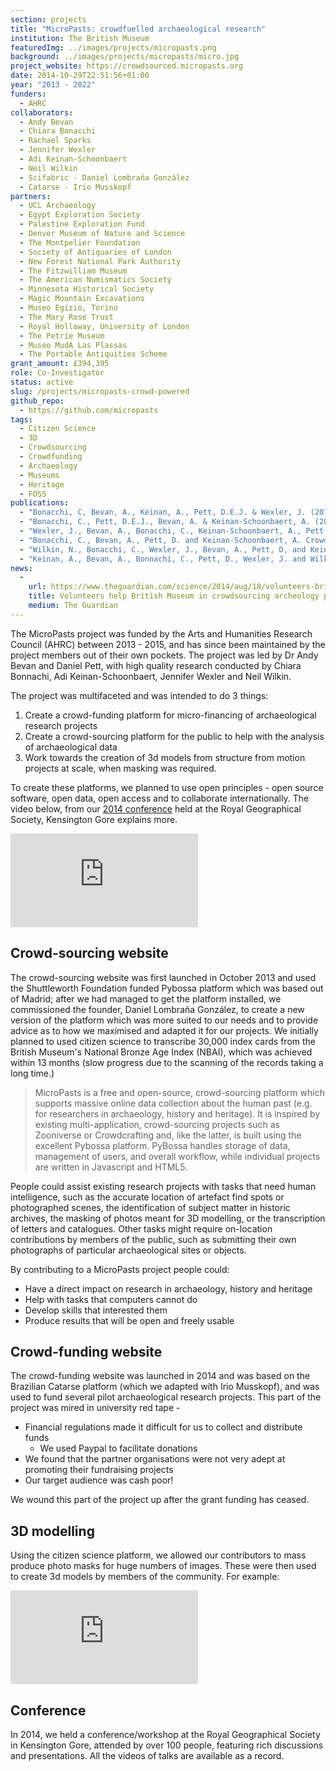 ```yaml
---
section: projects
title: "MicroPasts: crowdfuelled archaeological research"
institution: The British Museum
featuredImg: ../images/projects/micropasts.png
background: ../images/projects/micropasts/micro.jpg
project_website: https://crowdsourced.micropasts.org
date: 2014-10-29T22:51:56+01:00
year: "2013 - 2022"
funders:
  - AHRC
collaborators:
  - Andy Bevan
  - Chiara Bonacchi
  - Rachael Sparks
  - Jennifer Wexler
  - Adi Keinan-Schoonbaert
  - Neil Wilkin
  - Scifabric - Daniel Lombraña González 
  - Catarse - Irio Musskopf
partners:
  - UCL Archaeology
  - Egypt Exploration Society
  - Palestine Exploration Fund
  - Denver Museum of Nature and Science
  - The Montpelier Foundation
  - Society of Antiquaries of London
  - New Forest National Park Authority
  - The Fitzwilliam Museum
  - The American Numismatics Society
  - Minnesota Historical Society
  - Magic Mountain Excavations
  - Museo Egizio, Torino
  - The Mary Rose Trust
  - Royal Holloway, University of London
  - The Petrie Museum
  - Museo MudA Las Plassas
  - The Portable Antiquities Scheme
grant_amount: £394,395
role: Co-Investigator
status: active
slug: /projects/micropasts-crowd-powered
github_repo: 
  - https://github.com/micropasts
tags:
  - Citizen Science
  - 3D 
  - Crowdsourcing
  - Crowdfunding
  - Archaeology
  - Museums
  - Heritage
  - FOSS
publications:
  - "Bonacchi, C, Bevan, A., Keinan, A., Pett, D.E.J. & Wexler, J. (2019) ’Participation in heritage crowdsourcing’ in Museum Management and Curatorship Volume 34 DOI: 10.1080/09647775.2018.1559080"
  - "Bonacchi, C., Pett, D.E.J., Bevan, A. & Keinan-Schoonbaert, A. (2015) ‘Experiments in Crowd- funding Community Archaeology’ in Journal of Community Archaeology Volume 2. DOI: 10.1179/2051819615Z.00000000041"
  - "Wexler, J., Bevan, A., Bonacchi, C., Keinan-Schoonbaert, A., Pett, D. & Wilkin, N. (2015) ’Collective Re-Excavation and Lost Media from the Last Century of British Prehistoric Studies’ in Journal of Contemporary Archaeology DOI: 10.1558/jca.v2i1.27124"
  - "Bonacchi, C., Bevan, A., Pett, D. and Keinan-Schoonbaert, A. Crowd- and Community-Fuelled Archaeology. Early Results from the MicroPasts Project. Proceedings of the Conference ‘Computer Applications and Quantitative Methods in Archaeology’. 22-25 April 2014, Paris, France."
  - "Wilkin, N., Bonacchi, C., Wexler, J., Bevan, A., Pett, D, and Keinan-Schoonbaert (2014) ‘Crowd-sourced Archaeological Research. The MicroPasts Project’ in Archaeology International 17:61-68"
  - "Keinan, A., Bevan, A., Bonnachi, C., Pett, D., Wexler, J. and Wilkin, N. (2014) ‘MicroPasts. An Experiment in Crowdsourcing and Crowdfunding Archaeology’ in British Archaeology November/ December 2014"
news:
  -
    url: https://www.theguardian.com/science/2014/aug/18/volunteers-british-museum-crowdsourcing-archeology
    title: Volunteers help British Museum in crowdsourcing archeology project
    medium: The Guardian
---
```

The MicroPasts project was funded by the Arts and Humanities Research Council (AHRC) between 2013 - 2015, and has since been 
maintained by the project members out of their own pockets. The project was led by Dr Andy Bevan and Daniel Pett, with high quality 
research conducted by Chiara Bonnachi, Adi Keinan-Schoonbaert, Jennifer Wexler and Neil Wilkin. 

The project was multifaceted and was intended to do 3 things:

1. Create a crowd-funding platform for micro-financing of archaeological research projects
2. Create a crowd-sourcing platform for the public to help with the analysis of archaeological data
3. Work towards the creation of 3d models from structure from motion projects at scale, when masking was required. 

To create these platforms, we planned to use open principles - open source software, open data, open access and to collaborate
internationally. The video below, from our [2014 conference](https://www.youtube.com/watch?v=QQXK9biDVBY&list=PLYLI4bmKQXBsseVqA91HLs8yI81_WKqjZ) held at the Royal Geographical Society, Kensington Gore explains more. 

<div class="ratio ratio-16x9 my-3"> 
    <iframe src="https://www.youtube.com/embed/yIXH6UsWYNU" title="YouTube video player" frameborder="0" allow="accelerometer; autoplay; clipboard-write; encrypted-media; gyroscope; picture-in-picture" allowfullscreen></iframe>
</div>

## Crowd-sourcing website 

The crowd-sourcing website was first launched in October 2013 and used the Shuttleworth Foundation funded Pybossa platform 
which was based out of Madrid; after we had managed to get the platform installed, we commissioned the founder, Daniel 
Lombraña González, to create a new version of the platform which was more suited to our needs and to provide advice as to how we maximised and 
adapted it for our projects. We initially planned to used citizen science to transcribe 30,000 index cards from 
the British Museum's National Bronze Age Index (NBAI), which was achieved within 13 months (slow progress due to the 
scanning of the records taking a long time.)

> MicroPasts is a free and open-source, crowd-sourcing platform which supports massive online data collection about the human past (e.g. for researchers in archaeology, history and heritage). It is inspired by existing multi-application,  crowd-sourcing projects such as Zooniverse or Crowdcrafting and, like the latter, is built using the excellent  Pybossa platform. PyBossa handles storage of data, management of users, and overall workflow, while individual projects  are written in Javascript and HTML5.

People could assist existing research projects with tasks that need human intelligence, such as the accurate location of artefact 
find spots or photographed scenes, the identification of subject matter in historic archives, the masking of photos meant 
for 3D modelling, or the transcription of letters and catalogues. Other tasks might require on-location contributions 
by members of the public, such as submitting their own photographs of particular archaeological sites or objects. 

By contributing to a MicroPasts project people could:

* Have a direct impact on research in archaeology, history and heritage
* Help with tasks that computers cannot do
* Develop skills that interested them
* Produce results that will be open and freely usable

## Crowd-funding website 

The crowd-funding website was launched in 2014 and was based on the Brazilian Catarse platform (which we adapted with Irio Musskopf),
and was used to fund several pilot archaeological research projects. This part of the project was mired in university red tape -

* Financial regulations made it difficult for us to collect and distribute funds
  * We used Paypal to facilitate donations 
* We found that the partner organisations were not very adept at promoting their fundraising projects
* Our target audience was cash poor! 

We wound this part of the project up after the grant funding has ceased.

## 3D modelling

Using the citizen science platform, we allowed our contributors to mass produce photo masks for huge numbers 
of images. These were then used to create 3d models by members of the community. For example:

<div class="ratio ratio-16x9 my-3">
<iframe  src="https://sketchfab.com/playlists/embed?collection=d7b65a2e3858481f86c6e0181d158449&autostart=0"
title="Bronze Age Palstaves"
frameborder="0"
allowfullscreen
mozallowfullscreen="true"
webkitallowfullscreen="true"
allow="autoplay; fullscreen; xr-spatial-tracking"
xr-spatial-tracking
execution-while-out-of-viewport
execution-while-not-rendered
web-share
></iframe>
</div>

## Conference

In 2014, we held a conference/workshop at the Royal Geographical Society in Kensington Gore, attended by 
over 100 people, featuring rich discussions and presentations. All the videos of talks are available as a record.
